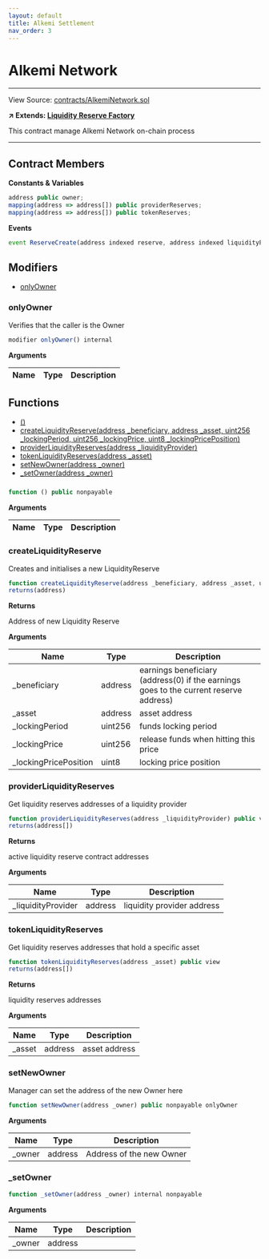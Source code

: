 ```yaml
---
layout: default
title: Alkemi Settlement
nav_order: 3
---
```


# Alkemi Network

---

View Source: [contracts/AlkemiNetwork.sol](https://github.com/project-alkemi/alkemi-protocol/blob/master/contracts/AlkemiNetwork.sol)

**↗ Extends: [Liquidity Reserve Factory](LiquidityReserveFactory.md)**

This contract manage Alkemi Network on-chain process

---

## Contract Members
**Constants & Variables**

```js
address public owner;
mapping(address => address[]) public providerReserves;
mapping(address => address[]) public tokenReserves;

```

**Events**

```js
event ReserveCreate(address indexed reserve, address indexed liquidityProvider, address indexed beneficiary, uint256  lockingPeriod, uint256  lockingPrice, uint8  lockingPricePosition);
```

## Modifiers

- [onlyOwner](#onlyowner)

### onlyOwner

Verifies that the caller is the Owner

```js
modifier onlyOwner() internal
```

**Arguments**

| Name        | Type           | Description  |
| ------------- |------------- | -----|

## Functions

- [()](#)
- [createLiquidityReserve(address _beneficiary, address _asset, uint256 _lockingPeriod, uint256 _lockingPrice, uint8 _lockingPricePosition)](#createliquidityreserve)
- [providerLiquidityReserves(address _liquidityProvider)](#providerliquidityreserves)
- [tokenLiquidityReserves(address _asset)](#tokenliquidityreserves)
- [setNewOwner(address _owner)](#setnewowner)
- [_setOwner(address _owner)](#_setowner)

###

```js
function () public nonpayable
```

**Arguments**

| Name        | Type           | Description  |
| ------------- |------------- | -----|

### createLiquidityReserve

Creates and initialises a new LiquidityReserve

```js
function createLiquidityReserve(address _beneficiary, address _asset, uint256 _lockingPeriod, uint256 _lockingPrice, uint8 _lockingPricePosition) public nonpayable
returns(address)
```

**Returns**

Address of new Liquidity Reserve

**Arguments**

| Name        | Type           | Description  |
| ------------- |------------- | -----|
| _beneficiary | address | earnings beneficiary (address(0) if the earnings goes to the current reserve address) |
| _asset | address | asset address |
| _lockingPeriod | uint256 | funds locking period |
| _lockingPrice | uint256 | release funds when hitting this price |
| _lockingPricePosition | uint8 | locking price position |

### providerLiquidityReserves

Get liquidity reserves addresses of a liquidity provider

```js
function providerLiquidityReserves(address _liquidityProvider) public view
returns(address[])
```

**Returns**

active liquidity reserve contract addresses

**Arguments**

| Name        | Type           | Description  |
| ------------- |------------- | -----|
| _liquidityProvider | address | liquidity provider address |

### tokenLiquidityReserves

Get liquidity reserves addresses that hold a specific asset

```js
function tokenLiquidityReserves(address _asset) public view
returns(address[])
```

**Returns**

liquidity reserves addresses

**Arguments**

| Name        | Type           | Description  |
| ------------- |------------- | -----|
| _asset | address | asset address |

### setNewOwner

Manager can set the address of the new Owner here

```js
function setNewOwner(address _owner) public nonpayable onlyOwner
```

**Arguments**

| Name        | Type           | Description  |
| ------------- |------------- | -----|
| _owner | address | Address of the new Owner |

### _setOwner

```js
function _setOwner(address _owner) internal nonpayable
```

**Arguments**

| Name        | Type           | Description  |
| ------------- |------------- | -----|
| _owner | address |  |
